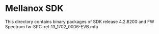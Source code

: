 Mellanox SDK
=============

This directory contains binary packages of SDK release 4.2.8200 and FW Spectrum fw-SPC-rel-13_1702_0006-EVB.mfa
